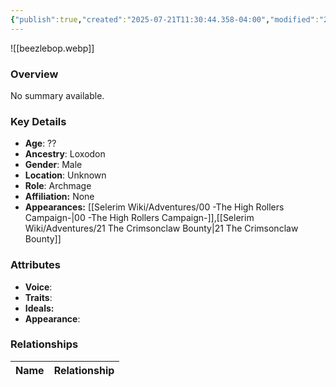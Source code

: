 ```yaml
---
{"publish":true,"created":"2025-07-21T11:30:44.358-04:00","modified":"2025-07-27T18:11:43.501-04:00","published":"2025-07-27T18:11:43.501-04:00","cssclasses":"","Age":"??","Ancestry":"Loxodon","Gender":"Male","Location":["Unknown"],"Role":["Archmage"],"Affiliation":["None"],"Appearances":["[[00 -The High Rollers Campaign-]]","[[21 The Crimsonclaw Bounty]]"]}
---
```



![[beezlebop.webp]]

### Overview
No summary available.

### Key Details
- **Age**: ??
- **Ancestry**: Loxodon
- **Gender**: Male
- **Location**: Unknown
- **Role**: Archmage
- **Affiliation:** None
- **Appearances:** [[Selerim Wiki/Adventures/00 -The High Rollers Campaign-\|00 -The High Rollers Campaign-]],[[Selerim Wiki/Adventures/21 The Crimsonclaw Bounty\|21 The Crimsonclaw Bounty]]

### Attributes
- **Voice**: 
- **Traits**: 
- **Ideals:** 
- **Appearance**:

### Relationships

| Name  | Relationship |
| ----- | ------------ |
